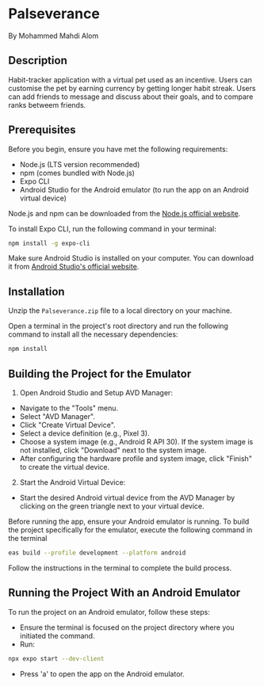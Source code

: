 # Palseverance

By Mohammed Mahdi Alom

## Description

Habit-tracker application with a virtual pet used as an incentive. Users can customise the pet by earning currency by getting longer habit streak. Users can add friends to message and discuss about their goals, and to compare ranks betweem friends.

## Prerequisites

Before you begin, ensure you have met the following requirements:

- Node.js (LTS version recommended)
- npm (comes bundled with Node.js)
- Expo CLI
- Android Studio for the Android emulator (to run the app on an Android virtual device)

Node.js and npm can be downloaded from the [Node.js official website](https://nodejs.org/).

To install Expo CLI, run the following command in your terminal:

```bash
npm install -g expo-cli
```

Make sure Android Studio is installed on your computer. You can download it from [Android Studio's official website](https://developer.android.com/studio).

## Installation

Unzip the `Palseverance.zip` file to a local directory on your machine.

Open a terminal in the project's root directory and run the following command to install all the necessary dependencies:

```bash
npm install
```

## Building the Project for the Emulator

1. Open Android Studio and Setup AVD Manager:

- Navigate to the "Tools" menu.
- Select "AVD Manager".
- Click "Create Virtual Device".
- Select a device definition (e.g., Pixel 3).
- Choose a system image (e.g., Android R API 30). If the system image is not installed, click "Download" next to the system image.
- After configuring the hardware profile and system image, click "Finish" to create the virtual device.

2. Start the Android Virtual Device:

- Start the desired Android virtual device from the AVD Manager by clicking on the green triangle next to your virtual device.

Before running the app, ensure your Android emulator is running. To build the project specifically for the emulator, execute the following command in the terminal

```bash
eas build --profile development --platform android
```

Follow the instructions in the terminal to complete the build process.

## Running the Project With an Android Emulator

To run the project on an Android emulator, follow these steps:

- Ensure the terminal is focused on the project directory where you initiated the command.
- Run:

```bash
npx expo start --dev-client
```

- Press 'a' to open the app on the Android emulator.
